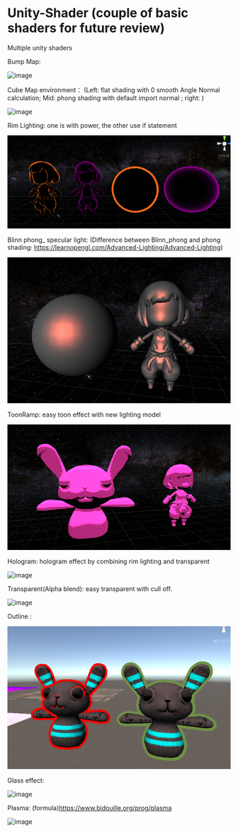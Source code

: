 # Unity-Shader (couple of basic shaders for future review)
Multiple unity shaders


Bump Map:

![image](https://github.com/QianMang/Unity-Shader/blob/master/Basic%20Shader/BumpMap/bump_map.gif)

Cube Map environment： (Left: flat shading with 0 smooth Angle Normal calculation;    Mid: phong shading with default import normal  ;
right: )

![image](https://github.com/QianMang/Unity-Shader/blob/master/Basic%20Shader/CubeMap_Environment/CubeMapEnvironment.gif)

Rim Lighting: one is with power, the other use if statement

![image](https://github.com/QianMang/Unity-Shader/blob/master/Basic%20Shader/RimLight/RimLight2.png)

Blinn phong_ specular light: (Difference between Blinn_phong and phong shading:
https://learnopengl.com/Advanced-Lighting/Advanced-Lighting)

![image](https://github.com/QianMang/Unity-Shader/blob/master/Basic%20Shader/Blinn_specular/Blinn_specular.png)

ToonRamp: easy toon effect with new lighting model

![image](https://github.com/QianMang/Unity-Shader/blob/master/Basic%20Shader/ToonRamp/effect.png)

Hologram: hologram effect by combining rim lighting and transparent

![image](https://github.com/QianMang/Unity-Shader/blob/master/Basic%20Shader/Hologram/Hologram.gif)

Transparent(Alpha blend): easy transparent with cull off.

![image](https://github.com/QianMang/Unity-Shader/blob/master/Basic%20Shader/Transparent/cullBox.gif)

Outline :

![image](https://github.com/QianMang/Unity-Shader/blob/master/Advanced%20Shader/Outline/04.png)

Glass effect:

![image](https://github.com/QianMang/Unity-Shader/blob/master/Advanced%20Shader/Glass/glass.gif)

Plasma:  (formula)https://www.bidouille.org/prog/plasma

![image](https://github.com/QianMang/Unity-Shader/blob/master/Advanced%20Shader/Plasma/plasma.gif)

